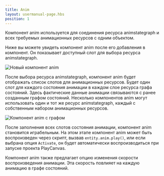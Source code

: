 ```yaml
---
title: Anim
layout: usermanual-page.hbs
position: 1
---
```


Компонент anim используется для соединения ресурса animstategraph и всех требуемых анимационных ресурсов с одним объектом.

Ниже вы можете увидеть компонент anim после его добавления в компонент. Он показывает доступный слот для выбора ресурса animstategraph.

![Новый компонент anim][1]

После выбора ресурса animstategraph, компонент anim будет отображать список слотов для анимационных ресурсов. Будет один слот для каждого состояния анимации в каждом слое ресурса графа состояний. Здесь фактические данные анимации связываются с ранее созданным графом состояний. Несколько компонентов anim могут использовать один и тот же ресурс animstategraph, каждый с собственным набором анимационных ресурсов.

![Компонент anim с графом][2]

После заполнения всех слотов состояния анимации, компонент anim становится играбельным. На этом этапе компонент anim может быть воспроизведен через скрипт, вызвав `entity.anim.play()`, или если выбрана опция `Activate`, он будет автоматически воспроизводиться при запуске проекта PlayCanvas.

Компонент anim также предлагает опцию изменения скорости воспроизведения анимации. Эта скорость повлияет на каждую анимацию в графе состояний.

[1]: /images/user-manual/anim/new_anim_component.png
[2]: /images/user-manual/anim/anim_component_with_graph.png
